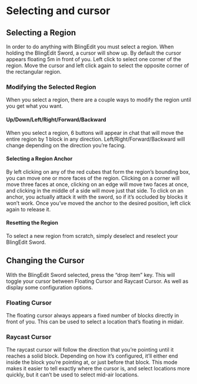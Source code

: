 # Selecting and cursor

## Selecting a Region
In order to do anything with BlingEdit you must select a region. When holding the BlingEdit Sword, a cursor will show
up. By default the cursor appears floating 5m in front of you. Left click to select one corner of the region. Move the
cursor and left click again to select the opposite corner of the rectangular region.

### Modifying the Selected Region
When you select a region, there are a couple ways to modify the region until you get what you want.

#### Up/Down/Left/Right/Forward/Backward
When you select a region, 6 buttons will appear in chat that will move the entire region by 1 block in any direction.
Left/Right/Forward/Backward will change depending on the direction you’re facing.

#### Selecting a Region Anchor
By left clicking on any of the red cubes that form the region’s bounding box, you can move one or more faces of the
region. Clicking on a corner will move three faces at once, clicking on an edge will move two faces at once, and
clicking in the middle of a side will move just that side. To click on an anchor, you actually attack it with the sword,
so if it’s occluded by blocks it won’t work. Once you’ve moved the anchor to the desired position, left click again to
release it.

#### Resetting the Region
To select a new region from scratch, simply deselect and reselect your BlingEdit Sword.

## Changing the Cursor
With the BlingEdit Sword selected, press the “drop item” key. This will toggle your cursor between Floating Cursor and
Raycast Cursor. As well as display some configuration options.

### Floating Cursor
The floating cursor always appears a fixed number of blocks directly in front of you. This can be used to select a
location that’s floating in midair.

### Raycast Cursor
The raycast cursor will follow the direction that you’re pointing until it reaches a solid block. Depending on how it’s
configured, it’ll either end inside the block you’re pointing at, or just before that block. This mode makes it easier
to tell exactly where the cursor is, and select locations more quickly, but it can’t be used to select mid-air
locations.
